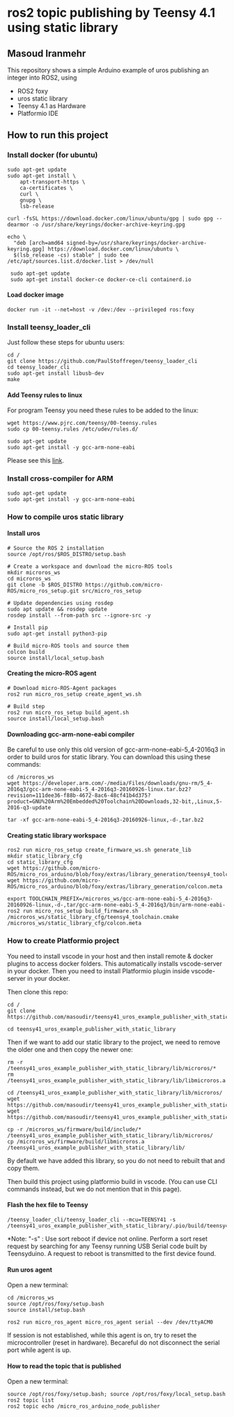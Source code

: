 

# ros2 topic publishing by Teensy 4.1 using static library

## Masoud Iranmehr

This repository shows a simple Arduino example of uros publishing an integer into ROS2, using

* ROS2 foxy
* uros static library
* Teensy 4.1 as Hardware
* Platformio IDE



## How to run this project

### Install docker (for ubuntu)

	sudo apt-get update
	sudo apt-get install \
	    apt-transport-https \
	    ca-certificates \
	    curl \
	    gnupg \
	    lsb-release
    
	curl -fsSL https://download.docker.com/linux/ubuntu/gpg | sudo gpg --dearmor -o /usr/share/keyrings/docker-archive-keyring.gpg

	echo \
	  "deb [arch=amd64 signed-by=/usr/share/keyrings/docker-archive-keyring.gpg] https://download.docker.com/linux/ubuntu \
	  $(lsb_release -cs) stable" | sudo tee /etc/apt/sources.list.d/docker.list > /dev/null
	  
	 sudo apt-get update
	 sudo apt-get install docker-ce docker-ce-cli containerd.io      



#### Load docker image

    docker run -it --net=host -v /dev:/dev --privileged ros:foxy


### Install teensy_loader_cli

Just follow these steps for ubuntu users:

    cd /
    git clone https://github.com/PaulStoffregen/teensy_loader_cli 
    cd teensy_loader_cli
    sudo apt-get install libusb-dev
    make

#### Add Teensy rules to linux

For program Teensy you need these rules to be added to the linux:

    wget https://www.pjrc.com/teensy/00-teensy.rules
    sudo cp 00-teensy.rules /etc/udev/rules.d/

    sudo apt-get update
    sudo apt-get install -y gcc-arm-none-eabi

Please see this [link](https://www.pjrc.com/teensy/loader_linux.html).    

### Install cross-compiler for ARM

    sudo apt-get update
    sudo apt-get install -y gcc-arm-none-eabi

### How to compile uros static library


#### Install uros

    # Source the ROS 2 installation
    source /opt/ros/$ROS_DISTRO/setup.bash

    # Create a workspace and download the micro-ROS tools
    mkdir microros_ws
    cd microros_ws
    git clone -b $ROS_DISTRO https://github.com/micro-ROS/micro_ros_setup.git src/micro_ros_setup

    # Update dependencies using rosdep
    sudo apt update && rosdep update
    rosdep install --from-path src --ignore-src -y

    # Install pip
    sudo apt-get install python3-pip

    # Build micro-ROS tools and source them
    colcon build
    source install/local_setup.bash

#### Creating the micro-ROS agent

    # Download micro-ROS-Agent packages
    ros2 run micro_ros_setup create_agent_ws.sh

    # Build step
    ros2 run micro_ros_setup build_agent.sh
    source install/local_setup.bash

#### Downloading gcc-arm-none-eabi compiler

Be careful to use only this old version of gcc-arm-none-eabi-5_4-2016q3 in order to build uros for static library. You can download this using these commands:

    cd /microros_ws
    wget https://developer.arm.com/-/media/Files/downloads/gnu-rm/5_4-2016q3/gcc-arm-none-eabi-5_4-2016q3-20160926-linux.tar.bz2?revision=111dee36-f88b-4672-8ac6-48cf41b4d375?product=GNU%20Arm%20Embedded%20Toolchain%20Downloads,32-bit,,Linux,5-2016-q3-update

    tar -xf gcc-arm-none-eabi-5_4-2016q3-20160926-linux,-d-,tar.bz2



#### Creating static library workspace

    ros2 run micro_ros_setup create_firmware_ws.sh generate_lib
    mkdir static_library_cfg
    cd static_library_cfg
    wget https://github.com/micro-ROS/micro_ros_arduino/blob/foxy/extras/library_generation/teensy4_toolchain.cmake
    wget https://github.com/micro-ROS/micro_ros_arduino/blob/foxy/extras/library_generation/colcon.meta

    export TOOLCHAIN_PREFIX=/microros_ws/gcc-arm-none-eabi-5_4-2016q3-20160926-linux,-d-,tar/gcc-arm-none-eabi-5_4-2016q3/bin/arm-none-eabi-
    ros2 run micro_ros_setup build_firmware.sh /microros_ws/static_library_cfg/teensy4_toolchain.cmake /microros_ws/static_library_cfg/colcon.meta

### How to create Platformio project

You need to install vscode in your host and then install remote & docker plugins to access docker folders. This automatically installs vscode-server in your docker. Then you need to install Platformio plugin inside vscode-server in your docker.

Then clone this repo:

    cd /
    git clone https://github.com/masoudir/teensy41_uros_example_publisher_with_static_library

    cd teensy41_uros_example_publisher_with_static_library

Then if we want to add our static library to the project, we need to remove the older one and then copy the newer one:

    rm -r /teensy41_uros_example_publisher_with_static_library/lib/microros/*
    rm /teensy41_uros_example_publisher_with_static_library/lib/libmicroros.a
    
    cd /teensy41_uros_example_publisher_with_static_library/lib/microros/
    wget https://github.com/masoudir/teensy41_uros_example_publisher_with_static_library/blob/master/lib/microros/default_transport.cpp
    wget https://github.com/masoudir/teensy41_uros_example_publisher_with_static_library/blob/master/lib/microros/micro_ros_arduino.h

    cp -r /microros_ws/firmware/build/include/* /teensy41_uros_example_publisher_with_static_library/lib/microros/
    cp /microros_ws/firmware/build/libmicroros.a /teensy41_uros_example_publisher_with_static_library/lib/

By default we have added this library, so you do not need to rebuilt that and copy them.    

Then build this project using platformio build in vscode. (You can use CLI commands instead, but we do not mention that in this page).


#### Flash the hex file to Teensy   

    /teensy_loader_cli/teensy_loader_cli --mcu=TEENSY41 -s /teensy41_uros_example_publisher_with_static_library/.pio/build/teensy41/firmware.hex

*Note: "-s" : Use sort reboot if device not online. Perform a sort reset request by searching for any Teensy running USB Serial code built by Teensyduino. A request to reboot is transmitted to the first device found.

#### Run uros agent

Open a new terminal:

    cd /microros_ws
    source /opt/ros/foxy/setup.bash
    source install/setup.bash

    ros2 run micro_ros_agent micro_ros_agent serial --dev /dev/ttyACM0

If session is not established, while this agent is on, try to reset the microcontroller (reset in hardware). Becareful do not disconnect the serial port while agent is up.

#### How to read the topic that is published

Open a new terminal:

    source /opt/ros/foxy/setup.bash; source /opt/ros/foxy/local_setup.bash
    ros2 topic list
    ros2 topic echo /micro_ros_arduino_node_publisher


